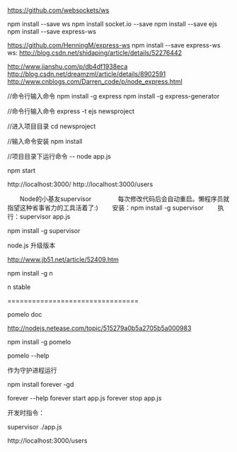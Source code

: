 https://github.com/websockets/ws


npm install --save ws
npm install socket.io --save
npm install --save ejs
npm install --save express-ws


https://github.com/HenningM/express-ws
npm install --save express-ws
ws:
http://blog.csdn.net/shidaping/article/details/52276442

http://www.jianshu.com/p/db4df1938eca
http://blog.csdn.net/dreamzml/article/details/8902591
http://www.cnblogs.com/Darren_code/p/node_express.html




//命令行输入命令
    npm install -g express
    npm install -g express-generator


//命令行输入命令
        express -t ejs newsproject


//进入项目目录
        cd newsproject

//输入命令安装
        npm install

//项目目录下运行命令
        -- node app.js

npm start


http://localhost:3000/
http://localhost:3000/users






　　Node的小基友supervisor　　
　　每次修改代码后会自动重启。懒程序员就指望这种省事省力的工具活着了:)
　　安装：npm install -g supervisor
　　执行：supervisor app.js


npm install -g supervisor





node.js 升级版本

http://www.jb51.net/article/52409.htm

npm install -g n

n stable


================================

pomelo doc

http://nodejs.netease.com/topic/515279a0b5a2705b5a000983


npm install -g pomelo

pomelo --help


<!-- 开发时用 ==================================================== -->

<!-- supervisor ./bin/www -->


作为守护进程运行

npm install forever -gd

forever --help
forever start app.js
forever stop app.js



开发时指令：

supervisor ./app.js

http://localhost:3000/users




